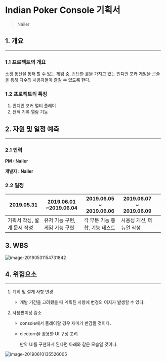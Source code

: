 # Indian Poker Console 기획서

> Nailer

## 1. 개요

----

### 1.1 프로젝트의 개요

 소켓 통신을 통해 할 수 있는 게임 중, 간단한 룰을 가지고 있는 인디언 포커 게임을 콘솔을 통해 다수의 사용자들이 즐길 수 있도록 한다.

### 1.2 프로젝트의 특징

1. 인디언 포커 멀티 플레이
2. 전적 기록 열람 기능



## 2. 자원 및 일정 예측

----

### 2.1 인력

**PM : Nailer**

**개발자 : Nailer**



### 2.2 일정

| 2019.05.31                  | 2019.06.01 ~2019.06.04         | 2019.06.05 ~ 2019.06.06        | 2019.06.07 ~ 2019.06.09  |      |
| --------------------------- | ------------------------------ | ------------------------------ | ------------------------ | ---- |
| 기획서 작성, 설계 문서 작성 | 유저 기능 구현, 게임 기능 구현 | 각 부분 기능 통합, 기능 테스트 | 사용성 개선, 메뉴얼 작성 |      |



## 3. WBS

![image-20190531154731842](indian-poker-기획서/image-20190531154731842.png)



## 4. 위험요소

----

1. 계획 및 설계 사항 변경
   
   - 개발 기간을 고려했을 때 계획된 사항에 변경의 여지가 발생할 수 있다.
2. 사용편이성 감소
   
   - console에서 플레이할 경우 재미가 반감될 것이다.
   
   - electorn을 활용한 UI 구성 고려
   
     만약 UI를 구현하게 된다면 아래와 같은 모습일 것이다.

![image-20190610135526005](indian-poker-기획서/image-20190610135526005.png)